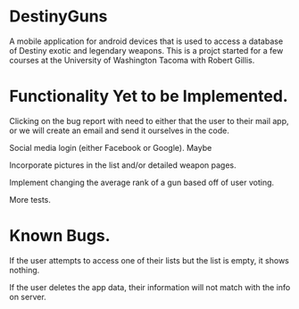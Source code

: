 # DestinyGuns
A mobile application for android devices that is used to access a database of Destiny exotic and 
legendary weapons. This is a projct started for a few courses at the University of Washington 
Tacoma with Robert Gillis.

# Functionality Yet to be Implemented.
Clicking on the bug report with need to either that the user to their mail app, or we will create 
an email and send it ourselves in the code.

Social media login (either Facebook or Google). Maybe

Incorporate pictures in the list and/or detailed weapon pages.

Implement changing the average rank of a gun based off of user voting.

More tests.

# Known Bugs.

If the user attempts to access one of their lists but the list is empty, it shows nothing.

If the user deletes the app data, their information will not match with the info on server.